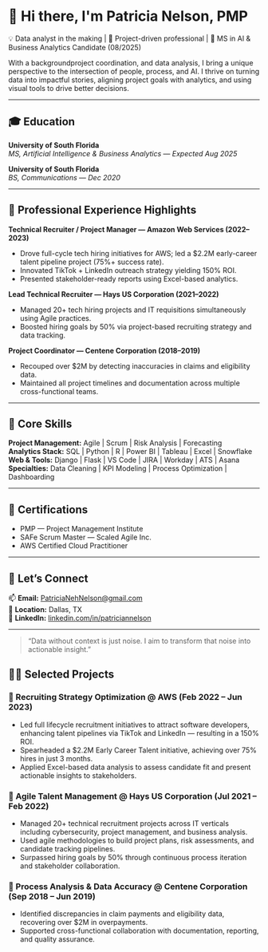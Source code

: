 # 👋 Hi there, I'm Patricia Nelson, PMP

💡 Data analyst in the making | 🎯 Project-driven professional | 🤖 MS in AI & Business Analytics Candidate (08/2025)

With a backgroundproject coordination, and data analysis, I bring a unique perspective to the intersection of people, process, and AI. I thrive on turning data into impactful stories, aligning project goals with analytics, and using visual tools to drive better decisions.

---

## 🎓 Education

**University of South Florida**  
*MS, Artificial Intelligence & Business Analytics* — *Expected Aug 2025*

**University of South Florida**  
*BS, Communications* — *Dec 2020*

---

## 💼 Professional Experience Highlights

**Technical Recruiter / Project Manager — Amazon Web Services (2022–2023)**  
- Drove full-cycle tech hiring initiatives for AWS; led a $2.2M early-career talent pipeline project (75%+ success rate).
- Innovated TikTok + LinkedIn outreach strategy yielding 150% ROI.
- Presented stakeholder-ready reports using Excel-based analytics.

**Lead Technical Recruiter — Hays US Corporation (2021–2022)**  
- Managed 20+ tech hiring projects and IT requisitions simultaneously using Agile practices.
- Boosted hiring goals by 50% via project-based recruiting strategy and data tracking.

**Project Coordinator — Centene Corporation (2018–2019)**  
- Recouped over $2M by detecting inaccuracies in claims and eligibility data.
- Maintained all project timelines and documentation across multiple cross-functional teams.

---

## 📌 Core Skills

**Project Management:** Agile | Scrum | Risk Analysis | Forecasting  
**Analytics Stack:** SQL | Python | R | Power BI | Tableau | Excel | Snowflake  
**Web & Tools:** Django | Flask | VS Code | JIRA | Workday | ATS | Asana  
**Specialties:** Data Cleaning | KPI Modeling | Process Optimization | Dashboarding

---

## 📃 Certifications

- PMP — Project Management Institute  
- SAFe Scrum Master — Scaled Agile Inc.  
- AWS Certified Cloud Practitioner

---

## 💬 Let’s Connect

📫 **Email:** PatriciaNehNelson@gmail.com  
📍 **Location:** Dallas, TX  
🔗 **LinkedIn:** [linkedin.com/in/patriciannelson](https://www.linkedin.com/in/patriciannelson)

---

> “Data without context is just noise. I aim to transform that noise into actionable insight.”



## 👩‍💻 Selected Projects

### 🚀 Recruiting Strategy Optimization @ AWS (Feb 2022 – Jun 2023)
- Led full lifecycle recruitment initiatives to attract software developers, enhancing talent pipelines via TikTok and LinkedIn — resulting in a 150% ROI.
- Spearheaded a $2.2M Early Career Talent initiative, achieving over 75% hires in just 3 months.
- Applied Excel-based data analysis to assess candidate fit and present actionable insights to stakeholders.

### 🧠 Agile Talent Management @ Hays US Corporation (Jul 2021 – Feb 2022)
- Managed 20+ technical recruitment projects across IT verticals including cybersecurity, project management, and business analysis.
- Used agile methodologies to build project plans, risk assessments, and candidate tracking pipelines.
- Surpassed hiring goals by 50% through continuous process iteration and stakeholder collaboration.

### 🏥 Process Analysis & Data Accuracy @ Centene Corporation (Sep 2018 – Jun 2019)
- Identified discrepancies in claim payments and eligibility data, recovering over $2M in overpayments.
- Supported cross-functional collaboration with documentation, reporting, and quality assurance.




<!---
Patriciaprettys/Patriciaprettys is a ✨ special ✨ repository because its `README.md` (this file) appears on your GitHub profile.
You can click the Preview link to take a look at your changes.
--->
